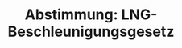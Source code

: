---
abstimmung:
  abstimmung: 1
  bundestagssitzung: 116
  datum: 7. Juli 2023
  legislaturperiode: 20
categories:
- Todo
data:
- title: Abstimmungsergebnis 20230707_1.pdf
  url: /res/2025-btw/abstimmungsergebnisse/20230707_1.pdf
- title: Abstimmungsergebnis 20230707_1_xls.xlsx
  url: /res/2025-btw/abstimmungsergebnisse/20230707_1_xls.xlsx
- title: Abstimmungsergebnis 20230707_1_xls.csv
  url: /res/2025-btw/abstimmungsergebnisse_csv/20230707_1_xls.csv
documents:
- local: /res/2025-btw/drucksachen/2007279.pdf
  summary: '### Gesetzentwurf der Bundesregierung: Änderung des LNG-Beschleunigungsgesetzes
    und des Energiewirtschaftsgesetzes


    Dieser Gesetzentwurf der Bundesregierung zielt auf die Sicherstellung der Energieversorgung
    und die Beschleunigung von Genehmigungsverfahren für LNG-Anlagen ab.  Er beinhaltet
    Klarstellungen und Maßnahmen zur schnelleren Umsetzung von Infrastrukturprojekten
    sowie die  Konkretisierung der Nachnutzung von LNG-Infrastruktur mit klimaneutralem
    Wasserstoff.


    **Kernpunkte und Ziele:**


    * Beschleunigung des Ausbaus der LNG-Importinfrastruktur.

    * Klarstellung der Genehmigungsvoraussetzungen für die Nachnutzung von LNG-Anlagen
    mit klimaneutralem Wasserstoff.

    * Aufnahme neuer Standorte für LNG-Importterminals.

    * Vereinfachung und Beschleunigung von Genehmigungsverfahren.

    * Sicherung der Energieversorgung.


    '
  title: Drucksache 20/7279
  url: https://dserver.bundestag.de/btd/20/072/2007279.pdf
- local: /res/2025-btw/drucksachen/2007365.pdf
  summary: '### Unterrichtung durch die Bundesregierung: Stellungnahme des Bundesrates
    und Gegenäußerung der Bundesregierung zum Entwurf eines Gesetzes


    Der Bundesrat hat zu dem Entwurf eines Gesetzes zur Änderung des LNG-Beschleunigungsgesetzes
    und des Energiewirtschaftsgesetzes Stellung genommen. Die Bundesregierung hat
    darauf geantwortet.  Die Stellungnahme des Bundesrates konzentriert sich auf zwei
    Artikel des Gesetzentwurfs.


    **Kernpunkte und Ziele:**


    * Streichung von Artikel 1 Nummer 3 Buchstabe d (§ 8 Absatz 1 LNGG)

    * Ergänzung von Artikel 2 Nummer 3 (§ 43 Absatz 2 Satz 1 Nummer 9 EnWG) um die
    Möglichkeit der nachträglichen Integration in die Planfeststellung

    * Sicherstellung der Versorgungssicherheit durch Beschleunigung der LNG-Infrastruktur

    * Optimierung der Planfeststellungsverfahren im Energiewirtschaftsgesetz'
  title: Drucksache 20/7365
  url: https://dserver.bundestag.de/btd/20/073/2007365.pdf
- local: /res/2025-btw/drucksachen/2007622.pdf
  summary: '### Beschlussempfehlung und Bericht des Ausschusses für Klimaschutz und
    Energie


    Der Ausschuss für Klimaschutz und Energie empfiehlt die Annahme des geänderten
    Gesetzentwurfs der Bundesregierung zur Änderung des LNG-Beschleunigungsgesetzes
    und des Energiewirtschaftsgesetzes.


    **Kernpunkte und Ziele:**


    * Beschleunigung der LNG-Infrastruktur

    * Präzisierung von Maßnahmen zur Versorgungssicherheit

    * Nachnutzung von LNG-Infrastruktur mit Wasserstoff

    * Entwicklung des Standorts Mukran auf Rügen

    * Konkretisierung des Energiewirtschaftsgesetzes

    * Flexibilisierung des Zeitpunkts für das Ende der Rechtswirkung eines Raumordnungsplans
    für Windenergie an Land'
  title: Drucksache 20/7622
  url: https://dserver.bundestag.de/btd/20/076/2007622.pdf
ergebnis:
  AfD:
    enthaltung: 0
    gesamt: 78
    ja: 0
    nein: 72
    nichtabgegeben: 6
    ungueltig: 0
  Bündnis 90/Die Grünen:
    enthaltung: 3
    gesamt: 118
    ja: 99
    nein: 7
    nichtabgegeben: 9
    ungueltig: 0
  CDU/CSU:
    enthaltung: 0
    gesamt: 197
    ja: 0
    nein: 186
    nichtabgegeben: 11
    ungueltig: 0
  Die Linke:
    enthaltung: 0
    gesamt: 39
    ja: 0
    nein: 30
    nichtabgegeben: 9
    ungueltig: 0
  FDP:
    enthaltung: 0
    gesamt: 92
    ja: 81
    nein: 0
    nichtabgegeben: 11
    ungueltig: 0
  Fraktionslos:
    enthaltung: 1
    gesamt: 6
    ja: 0
    nein: 2
    nichtabgegeben: 3
    ungueltig: 0
  SPD:
    enthaltung: 0
    gesamt: 206
    ja: 189
    nein: 3
    nichtabgegeben: 14
    ungueltig: 0
layout: abstimmung
links:
- title: Link zu bundestag.de
  url: https://www.bundestag.de/parlament/plenum/abstimmung/abstimmung?id=867
preview: 'Deutscher Bundestag


  116. Sitzung des Deutschen Bundestages

  am Freitag, 7. Juli 2023


  Endgültiges Ergebnis der Namentlichen Abstimmung Nr. 1


  Gesetzentwurf der Bundesregierung

  Entwurf eines Gesetzes zur Änderung des LNG-Beschleunigungsgesetzes

  und des Energiewirtschaftsgesetzes

  Drs. 20/7279, 20/7365 und 20/7622'
tags:
- Todo
title: 'Abstimmung: LNG-Beschleunigungsgesetz'
---